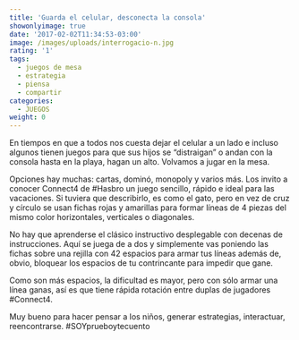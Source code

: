 ```yaml
---
title: 'Guarda el celular, desconecta la consola'
showonlyimage: true
date: '2017-02-02T11:34:53-03:00'
image: /images/uploads/interrogacio-n.jpg
rating: '1'
tags:
  - juegos de mesa
  - estrategia
  - piensa
  - compartir
categories:
  - JUEGOS
weight: 0
---
```

En tiempos en que a todos nos cuesta dejar el celular a un lado e incluso algunos tienen juegos para que sus hijos se “distraigan” o andan con la consola hasta en la playa, hagan un alto. Volvamos a jugar en la mesa.

<!--more--> 

Opciones hay muchas: cartas, dominó, monopoly y varios más. Los invito a conocer Connect4 de #Hasbro un juego sencillo, rápido e ideal para las vacaciones. Si tuviera que describirlo, es como el gato, pero en vez de cruz y círculo se usan fichas rojas y amarillas para formar líneas de 4 piezas del mismo color horizontales, verticales o diagonales.



No hay que aprenderse el clásico instructivo desplegable con decenas de instrucciones. Aquí se juega de a dos y simplemente vas poniendo las fichas sobre una rejilla con 42 espacios para armar tus líneas además de, obvio, bloquear los espacios de tu contrincante para impedir que gane. 

Como son más espacios, la dificultad es mayor, pero con sólo armar una línea ganas, así es que tiene rápida rotación entre duplas de jugadores #Connect4. 

Muy bueno para hacer pensar a los niños, generar estrategias, interactuar, reencontrarse. #SOYprueboytecuento
